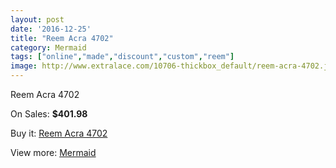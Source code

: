 ```yaml
---
layout: post
date: '2016-12-25'
title: "Reem Acra 4702"
category: Mermaid
tags: ["online","made","discount","custom","reem"]
image: http://www.extralace.com/10706-thickbox_default/reem-acra-4702.jpg
---
```

Reem Acra 4702

On Sales: **$401.98**
<a href="https://www.extralace.com/mermaid/5046-reem-acra-4702.html"><amp-img layout="responsive" width="600" height="600" src="//www.extralace.com/10706-thickbox_default/reem-acra-4702.jpg" alt="Reem Acra 4702 0" /></a>
<a href="https://www.extralace.com/mermaid/5046-reem-acra-4702.html"><amp-img layout="responsive" width="600" height="600" src="//www.extralace.com/10707-thickbox_default/reem-acra-4702.jpg" alt="Reem Acra 4702 1" /></a>

Buy it: [Reem Acra 4702](https://www.extralace.com/mermaid/5046-reem-acra-4702.html "Reem Acra 4702")

View more: [Mermaid](https://www.extralace.com/5-mermaid "Mermaid")